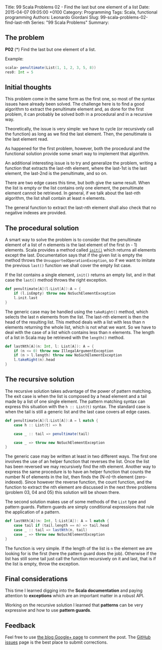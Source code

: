 Title: 99 Scala Problems 02 - Find the last but one element of a list
Date: 2015-04-07 09:05:00 +0100
Category: Programming
Tags: Scala, functional programming
Authors: Leonardo Giordani
Slug: 99-scala-problems-02-find-last-nth
Series: "99 Scala Problems"
Summary: 

## The problem

**P02** (*) Find the last but one element of a list.

Example:

``` scala
scala> penultimate(List(1, 1, 2, 3, 5, 8))
res0: Int = 5
```

## Initial thoughts

This problem come in the same form as the first one, so most of the syntax issues have already been solved. The challenge here is to find a good algorithm to extract the penultimate element and, as done for the first problem, it can probably be solved both in a procedural and in a recursive way.

Theoretically, the issue is very simple: we have to cycle (or recursively call the function) as long as we find the last element. Then, the penultimate is the last element read.

As happened for the first problem, however, both the procedural and the functional solution provide some smart way to implement that algorithm.

An additional interesting issue is to try and generalize the problem, writing a function that extracts the last-nth element, where the last-1st is the last element, the last-2nd is the penultimate, and so on.

There are two edge cases this time, but both give the same result. When the list is empty or the list contains only one element, the penultimate element cannot be retrieved. In general, if we talk about the last-nth algorithm, the list shall contain at least n elements.

The general function to extract the last-nth element shall also check that no negative indexes are provided.

## The procedural solution

A smart way to solve the problem is to consider that the penultimate element of a list of n elements is the last element of the first (n - 1) elements. Scala provides a method called [`init()`](http://www.scala-lang.org/api/2.11.4/index.html#scala.collection.immutable.List) which returns all elements except the last. Documentation says that if the given list is empty the method throws the `UnsupportedOperationException`, so if we want to imitate the previous `last()` function we shall cover the empty list case.

If the list contains a single element, `init()` returns an empty list, and in that case the `last()` method throws the right exception.

``` scala
def penultimate[A](l:List[A]):A = {
    if (l.isEmpty) throw new NoSuchElementException  
    l.init.last
}
```

The generic case may be handled using the `takeRight()` method, which selects the last n elements from the list. The last-nth element is then the head of the resulting list. This method deals with a list with less than n elements returning the whole list, which is not what we want. So we have to deal with the case of a list which contains less than n elements. The length of a list in Scala may be retrieved with the `length()` method.

``` scala
def lastNth[A](n: Int, l: List[A]): A = {
    if (n <= 0) throw new IllegalArgumentException
    if (n > l.length) throw new NoSuchElementException
    l.takeRight(n).head
}
```

## The recursive solution

The recursive solution takes advantage of the power of pattern matching. The exit case is when the list is composed by a head element and a tail made by a list of one single element. The pattern matching syntax can express this situation with the `h :: List(t)` syntax. The standard case is when the tail is still a generic list and the last case covers all edge cases.

``` scala
def penultimate[A](l:List[A]):A = l match {
    case h :: List(t) => h

    case _ :: tail => penultimate(tail)

    case _ => throw new NoSuchElementException
}
```

The generic case may be written at least in two different ways. The first one involves the use of an helper function that reverses the list. Once the list has been reversed we may recursively find the nth element. Another way to express the same procedure is to have an helper function that counts the number N of elements in the list, then finds the (N-n)-th element (zero-indexed). Since however the reverse function, the count function, and the function to extract the nth element are discussed in the next three problems (problem 03, 04 and 05) this solution will be shown there.

The second solution makes use of some methods of the `List` type and pattern guards. Pattern guards are simply conditional expressions that rule the application of a pattern.

``` scala
def lastNth[A](n: Int, l:List[A]): A = l match {
    case tail if (tail.length == n) => tail.head
    case _ :: tail => lastNth(n, tail)
    case _ => throw new NoSuchElementException
}
```

The function is very simple. If the length of the list is `n` the element we are looking for is the first (here the pattern guard does the job). Otherwise if the list has still some tail just call the function recursively on it and last, that is if the list is empty, throw the exception.

## Final considerations

This time I learned digging into the **Scala documentation** and paying attention to **exceptions** which are an important matter in a robust API.

Working on the recursive solution I learned that **patterns** can be very expressive and how to use **pattern guards**.

## Feedback

Feel free to use [the blog Google+ page](https://plus.google.com/u/0/111444750762335924049) to comment the post. The [GitHub issues](http://github.com/TheDigitalCatOnline/thedigitalcatonline.github.com/issues) page is the best place to submit corrections.
